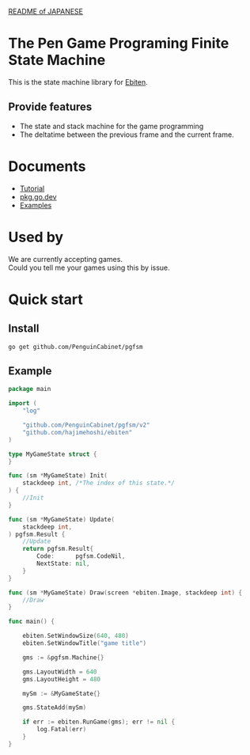 [README of JAPANESE](./README.md)
# The Pen Game Programing Finite State Machine

This is the state machine library for [Ebiten](https://ebiten.org/).
## Provide features
* The state and stack machine for the game programming
* The deltatime between the previous frame and the current frame.

# Documents
* [Tutorial](doc/Tutorial_en.md) 
* [pkg.go.dev](https://pkg.go.dev/github.com/PenguinCabinet/pgfsm)
* [Examples](examples/)

# Used by

We are currently accepting games.   
Could you tell me your games using this by issue.

# Quick start

## Install
```shell
go get github.com/PenguinCabinet/pgfsm
```

## Example
```go
package main

import (
	"log"

	"github.com/PenguinCabinet/pgfsm/v2"
	"github.com/hajimehoshi/ebiten"
)

type MyGameState struct {
}

func (sm *MyGameState) Init(
	stackdeep int, /*The index of this state.*/
) {
	//Init
}

func (sm *MyGameState) Update(
	stackdeep int,
) pgfsm.Result {
	//Update
	return pgfsm.Result{
		Code:      pgfsm.CodeNil,
		NextState: nil,
	}
}

func (sm *MyGameState) Draw(screen *ebiten.Image, stackdeep int) {
	//Draw
}

func main() {

	ebiten.SetWindowSize(640, 480)
	ebiten.SetWindowTitle("game title")

	gms := &pgfsm.Machine{}

	gms.LayoutWidth = 640
	gms.LayoutHeight = 480

	mySm := &MyGameState{}

	gms.StateAdd(mySm)

	if err := ebiten.RunGame(gms); err != nil {
		log.Fatal(err)
	}
}
```
